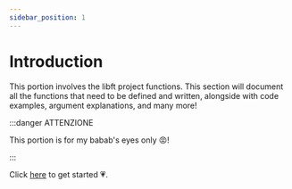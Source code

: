 ```yaml
---
sidebar_position: 1
---
```


# Introduction

This portion involves the libft project functions. This section will document all the functions that need to be defined and written,
alongside with code examples, argument explanations, and many more!

:::danger ATTENZIONE

This portion is for my babab's eyes only 😡!

:::

Click [here](ctype) to get started 💗.

